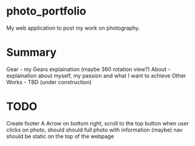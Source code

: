 # photo_portfolio
My web application to post my work on photography.


# Summary
Gear - my Gears explaination (maybe 360 rotation view?)
About - explaination about myself, my passion and what I want to achieve
Other Works - TBD (under construction)

# TODO
Create footer
A Arrow on bottom right, scroll to the top button
when user clicks on photo, should should full photo with information
(maybe) nav should be static on the top of the webpage
